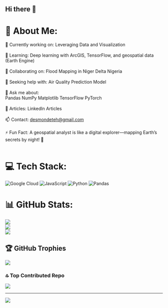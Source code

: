 ## Hi there 👋

<!--
**Osondu-ifunanya/Osondu-Ifunanya** is a ✨ _special_ ✨ repository because its `README.md` (this file) appears on your GitHub profile.

Here are some ideas to get you started:

- 🔭 I’m currently working on ...
- 🌱 I’m currently learning ...
- 👯 I’m looking to collaborate on ...
- 🤔 I’m looking for help with ...
- 💬 Ask me about ...
- 📫 How to reach me: ...
- 😄 Pronouns: ...
- ⚡ Fun fact: ...
-->

# 💫 About Me:
🔭 Currently working on: Leveraging Data and Visualization<br><br>🌱 Learning: Deep learning with ArcGIS, TensorFlow, and geospatial data (Earth Engine)<br><br>👯 Collaborating on: Flood Mapping in Niger Delta Nigeria<br><br>🤝 Seeking help with: Air Quality Prediction Model<br><br>💬 Ask me about:<br>Pandas NumPy Matplotlib TensorFlow PyTorch<br><br>📝 Articles: LinkedIn Articles<br><br>📫 Contact: desmondeteh@gmail.com<br><br>⚡ Fun Fact: A geospatial analyst is like a digital explorer—mapping Earth’s secrets by night! 🌌<br><br>


# 💻 Tech Stack:
![Google Cloud](https://img.shields.io/badge/GoogleCloud-%234285F4.svg?style=for-the-badge&logo=google-cloud&logoColor=white) ![JavaScript](https://img.shields.io/badge/javascript-%23323330.svg?style=for-the-badge&logo=javascript&logoColor=%23F7DF1E) ![Python](https://img.shields.io/badge/python-3670A0?style=for-the-badge&logo=python&logoColor=ffdd54) ![Pandas](https://img.shields.io/badge/pandas-%23150458.svg?style=for-the-badge&logo=pandas&logoColor=white)
# 📊 GitHub Stats:
![](https://github-readme-stats.vercel.app/api?username=Osondu-ifunanya&theme=dark&hide_border=false&include_all_commits=false&count_private=false)<br/>
![](https://github-readme-streak-stats.herokuapp.com/?user=Osondu-ifunanya&theme=dark&hide_border=false)<br/>
![](https://github-readme-stats.vercel.app/api/top-langs/?username=Osondu-ifunanya&theme=dark&hide_border=false&include_all_commits=false&count_private=false&layout=compact)

## 🏆 GitHub Trophies
![](https://github-profile-trophy.vercel.app/?username=Osondu-ifunanya&theme=monokai&no-frame=false&no-bg=false&margin-w=4)

### 🔝 Top Contributed Repo
![](https://github-contributor-stats.vercel.app/api?username=Osondu-ifunanya&limit=5&theme=dark&combine_all_yearly_contributions=true)

---
[![](https://visitcount.itsvg.in/api?id=Osondu-ifunanya&icon=1&color=3)](https://visitcount.itsvg.in)

<!-- Proudly created with GPRM ( https://gprm.itsvg.in ) -->
